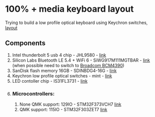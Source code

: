 # 100% + media keyboard layout 
Trying to build a low profile optical keyboard using Keychron switches, <a href="https://keyboard-layout-editor.com/##@_backcolor=%23333333&name=Barakadax's%20100%25%20+%20media&author=Barakadax&radii=6PX%3B&@_y:-0.1&x:18.35&c=%23282828&t=%23aaaaaa&p=DCS&w:6.25&d:true%3B&=%3Cimg%20src%2F='https%2F:%2F%2F%2F%2Fcdn.globalso.com%2F%2Fqiangliled%2F%2FOutdoor-P10-High-Refresh-Rate-LED-Display-Module.jpg'%20width%2F='335'%20height%2F='55'%3E%3B&@_y:-0.9&a:5%3B&=Esc%0A%F0%9F%94%92&_x:1%3B&=F1&=F2&=F3&=F4&_x:0.5%3B&=F5&=F6&=F7&=F8&_x:0.5%3B&=F9&=F10&=F11&=F12&_x:0.25%3B&=PrtSc&=Scroll%20Lock&=Pause%0ABreak%3B&@_y:0.3999999999999999%3B&=~%0A%60&=!%0A1&=%2F@%0A2&=%23%0A3&=$%0A4&=%25%0A5&=%5E%0A6&=%2F&%0A7&=*%0A8&=(%0A9&=)%0A0&=%2F_%0A-&=+%0A%2F=&_w:2%3B&=Backspace&_x:0.25%3B&=Insert&=Home&=PgUp&_x:0.25%3B&=Num%20Lock&=%2F%2F&=*&=-&_x:0.25%3B&=%E2%8F%AE%EF%B8%8F&=%E2%8F%AD%EF%B8%8F%3B&@_w:1.5%3B&=Tab&=Q&=W&=E&=R&=T&=Y&=U&=I&=O&=P&=%7B%0A%5B&=%7D%0A%5D&_w:1.5%3B&=%7C%0A%5C&_x:0.25%3B&=Delete&=End&=PgDn&_x:0.25%3B&=7&=8&=9&_h:2%3B&=+&_x:0.25%3B&=%F0%9F%94%87&=%E2%8F%AF%EF%B8%8F%3B&@_w:1.75%3B&=Caps&=A&=S&=D&=F&=G&=H&=J&=K&=L&=%2F:%0A%2F%3B&=%22%0A'&_w:2.25%3B&=Enter&_x:0.375&t=%23ff8c00&a:7&fa@:2%3B&w:0.5&d:true%3B&=%3Ci%20class%2F='fa%20fa-circle'%3E%3C%2F%2Fi%3E&_x:0.25&w:0.5&d:true%3B&=%3Ci%20class%2F='fa%20fa-circle'%3E%3C%2F%2Fi%3E&_x:0.25&w:0.5&d:true%3B&=%3Ci%20class%2F='fa%20fa-circle'%3E%3C%2F%2Fi%3E&_x:0.25&w:0.5&d:true%3B&=%3Ci%20class%2F='fa%20fa-circle'%3E%3C%2F%2Fi%3E&_x:0.375&t=%23aaaaaa&a:5&f:3%3B&=4&_f:3%3B&=5&_f:3%3B&=6&_x:1.25&f:3%3B&=%F0%9F%94%88&_f:3%3B&=%F0%9F%94%8A%3B&@_f:3&w:2.25%3B&=Shift&_f:3%3B&=Z&_f:3%3B&=X&_f:3%3B&=C&_f:3%3B&=V&_f:3%3B&=B&_f:3%3B&=N&_f:3%3B&=M&_fa@:2&:8%3B%3B&=%3C%0A,&=%3E%0A.&=%3F%0A%2F%2F&_w:2.75%3B&=Shift&_x:1.25%3B&=%E2%86%91&_x:1.25%3B&=1&=2&=3&_h:2%3B&=Enter&_x:0.25%3B&=%F0%9F%8E%99%EF%B8%8F&=%F0%9F%8E%A5%3B&@_w:1.25%3B&=Ctrl&_w:1.25%3B&=cmd&_w:1.25%3B&=Alt&_w:6.25%3B&=space&_w:1.25%3B&=Alt&_w:1.25%3B&=fn&_w:1.25%3B&=Menu&_w:1.25%3B&=Ctrl&_x:0.25%3B&=%E2%86%90&=%E2%86%93&=%E2%86%92&_x:0.25&w:2%3B&=0&=.&_x:1.1000000000000014&a:7&w:2&d:true%3B&=%3Cimg%20src%2F='https%2F:%2F%2F%2F%2Fi.ytimg.com%2F%2Fvi%2F%2FaxHW2gq%2F_HB0%2F%2Fhq720.jpg%3Fsqp%2F=-oaymwEhCK4FEIIDSFryq4qpAxMIARUAAAAAGAElAADIQj0AgKJD%2F&rs%2F=AOn4CLBq31AEVK9IVaQ1nFmgpxwAe7eisg'%20width%2F='105'%20height%2F='50'%3E">layout</a>
<br>

## Components
<ol>
    <li>Intel thunderbolt 5 usb 4 chip - JHL9580 - <a href="https://www.mouser.co.il/ProductDetail/Intel/JHL9580-S-RN7W?qs=iLKYxzqNS742ZoPg4jmqBQ%3D%3D">link</a></li>
    <li>Silicon Labs Bluetooth LE 5.4 + WiFi 6 - SiWG917M111MGTBAR - <a href="https://www.mouser.co.il/ProductDetail/Silicon-Labs/SiWG917M111MGTBAR?qs=ST9lo4GX8V0Yu5exfwFKXg%3D%3D">link</a><br>(when possible need to switch to <a href="https://www.broadcom.com/products/wireless/wireless-lan-bluetooth/bcm4390">Broadcom BCM4390</a>)</li>
    <li>SanDisk flash memory 16GB - SDINBDG4-16G - <a href="https://www.mouser.co.il/ProductDetail/SanDisk/SDINBDG4-16G?qs=5aG0NVq1C4yJ1K0XZbN2MA%3D%3D">link</a></li>
    <li>Keychron low profile optical switches - mint - <a href="https://www.keychron.com/products/low-profile-keychron-optical-switch-set-87-pcs?variant=39401450405977">link</a></li>
    <li>LED contoller chip - IS31FL3731 - <a href="https://www.lumissil.com/applications/industrial/appliance/major-appliances/range-hood/is31fl3731">link</a></li>
    <li>
        <h3>Microcontrollers:</h3>
        <ol>
            <li>None QMK support: 129IO - STM32F373VCH7 <a href="https://www.mouser.co.il/ProductDetail/STMicroelectronics/STM32F373VCH7?qs=Ok1pvOkw6%2FrguXBsDeP03g%3D%3D">link</a></li>
            <li>QMK support: 115IO - STM32F303ZET7 <a href="https://www.mouser.co.il/ProductDetail/STMicroelectronics/STM32F303ZET7?qs=JkuGhO7zlplfva7%252BXtzo1w%3D%3D">link</a></li>
        </ol>
    </li>
</ol>